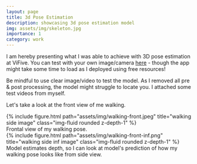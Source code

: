 ```yaml
---
layout: page
title: 3d Pose Estimation
description: showcasing 3d pose estimation model
img: assets/img/skeleton.jpg
importance: 1
category: work
---
```


I am hereby presenting what I was able to achieve with 3D pose estimation at ViFive. You can test with your own image/camera [here](https://pose-estimation-app-974323386375.us-central1.run.app/) - though the app might take some time to load as I deployed using free resources!

Be mindful to use clear image/video to test the model. As I removed all pre & post processing, the model might struggle to locate you. I attached some test videos from myself.

Let's take a look at the front view of me walking.

<div class="row">
    <div class="col-sm mt-3 mt-md-0">
        {% include figure.html path="assets/img/walking-front.jpeg" title="walking side image" class="img-fluid rounded z-depth-1" %}
    </div>
</div>    
<div class="caption">
    Frontal view of my walking pose.
</div>
<div>
    <div class="col-sm mt-3 mt-md-0">
        {% include figure.html path="assets/img/walking-front-inf.png" title="walking side inf image" class="img-fluid rounded z-depth-1" %}
    </div>
</div>
<div class="caption">
    Model estimates depth, so I can look at model's prediction of how my walking pose looks like from side view.
</div>
